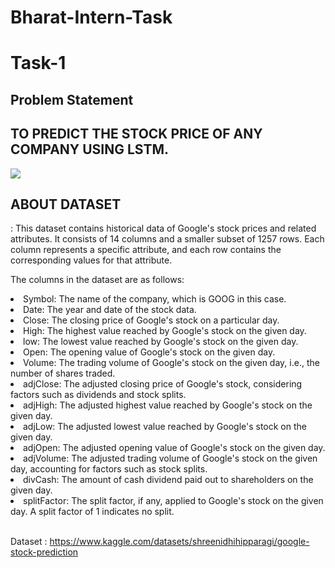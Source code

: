 # Bharat-Intern-Task
# Task-1
<h2>Problem Statement</h2>
<h2>TO PREDICT THE STOCK PRICE OF ANY COMPANY USING LSTM.</h2>
<img src = 'https://imgs.search.brave.com/lNYgSr9cnlZVwybp6FcVBYFSX_SNt0mOmtJEMOK0CHQ/rs:fit:500:0:0/g:ce/aHR0cHM6Ly9tZWRp/YS5pc3RvY2twaG90/by5jb20vaWQvMTE1/MDMxNjUwNS9waG90/by9zdG9jay1tYXJr/ZXQtZGF0YS5qcGc_/cz02MTJ4NjEyJnc9/MCZrPTIwJmM9eDBm/bDZkRHJxRV81X1hv/M2pWMXR2RWhsQ2lR/Y1VibERubmJfV2xD/S25kND0'>
<h2>ABOUT DATASET</h2> :
This dataset contains historical data of Google's stock prices and related attributes. It consists of 14 columns and a smaller subset of 1257 rows. Each column represents a specific attribute, and each row contains the corresponding values for that attribute.

The columns in the dataset are as follows:

<li>Symbol: The name of the company, which is GOOG in this case.</li>
<li>Date: The year and date of the stock data.</li>
<li>Close: The closing price of Google's stock on a particular day.</li>
<li>High: The highest value reached by Google's stock on the given day.</li>
<li>low: The lowest value reached by Google's stock on the given day.</li>
<li>Open: The opening value of Google's stock on the given day.</li>
<li>Volume: The trading volume of Google's stock on the given day, i.e., the number of shares traded.</li>
<li>adjClose: The adjusted closing price of Google's stock, considering factors such as dividends and stock splits.</li>
<li>adjHigh: The adjusted highest value reached by Google's stock on the given day.</li>
<li>adjLow: The adjusted lowest value reached by Google's stock on the given day.</li>
<li>adjOpen: The adjusted opening value of Google's stock on the given day.</li>
<li>adjVolume: The adjusted trading volume of Google's stock on the given day, accounting for factors such as stock splits.</li>
<li>divCash: The amount of cash dividend paid out to shareholders on the given day.</li>
<li>splitFactor: The split factor, if any, applied to Google's stock on the given day. A split factor of 1 indicates no split.</li>

<br>Dataset : https://www.kaggle.com/datasets/shreenidhihipparagi/google-stock-prediction


